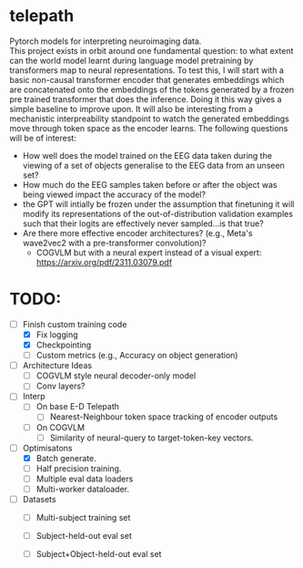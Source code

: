 # telepath
Pytorch models for interpreting neuroimaging data.\
This project exists in orbit around one fundamental question: to what extent can the world model learnt during language model pretraining by transformers map to neural representations. To test this, I will start with a basic non-causal transformer encoder that generates embeddings which are concatenated onto the embeddings of the tokens generated by a frozen pre trained transformer that does the inference. Doing it this way gives a simple baseline to improve upon. It will also be interesting from a mechanistic interpreability standpoint to watch the generated embeddings move through token space as the encoder learns. The following questions will be of interest:

- How well does the model trained on the EEG data taken during the viewing of a set of objects generalise to the EEG data from an unseen set?
- How much do the EEG samples taken before or after the object was being viewed impact the accuracy of the model?
- the GPT will intially be frozen under the assumption that finetuning it will modify its representations of the out-of-distribution validation examples such that their logits are effectively never sampled...is that true?
- Are there more effective encoder architectures? (e.g., Meta's wave2vec2 with a pre-transformer convolution)?
    - COGVLM but with a neural expert instead of a visual expert: https://arxiv.org/pdf/2311.03079.pdf


# TODO:
- [ ] Finish custom training code
    - [x] Fix logging
    - [x] Checkpointing
    - [ ] Custom metrics (e.g., Accuracy on object generation)
- [ ] Architecture Ideas
    - [ ] COGVLM style neural decoder-only model
    - [ ] Conv layers?
- [ ] Interp
    - [ ] On base E-D Telepath
        - [ ] Nearest-Neighbour token space tracking of encoder outputs
    - [ ] On COGVLM
        - [ ] Similarity of neural-query to target-token-key vectors.
- [ ] Optimisatons
    - [x] Batch generate.
    - [ ] Half precision training.
    - [ ] Multiple eval data loaders
    - [ ] Multi-worker dataloader.
- [ ] Datasets
    - [ ] Multi-subject training set
    - [ ] Subject-held-out eval set
    - [ ] Subject+Object-held-out eval set
    
